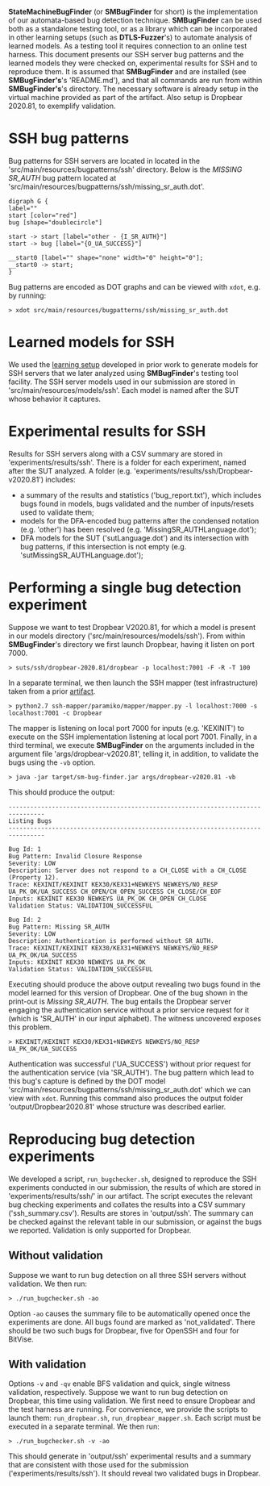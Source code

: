 **StateMachineBugFinder** (or **SMBugFinder** for short) is the implementation of our automata-based bug detection technique.
**SMBugFinder** can be used both as a standalone testing tool, or as a library which can be incorporated in other learning setups (such as **DTLS-Fuzzer**'s) to automate analysis of learned models.
As a testing tool it requires connection to an online test harness.
This document presents our SSH server bug patterns and the learned models they were checked on, experimental results for SSH and to reproduce them.
It is assumed that **SMBugFinder** and are installed (see **SMBugFinder's**'s 'README.md'), and that all commands are run from within **SMBugFinder's**'s directory.
The necessary software is already setup in the virtual machine provided as part of the artifact.
Also setup is Dropbear 2020.81, to exemplify validation.

# SSH bug patterns

Bug patterns for SSH servers are located in located in the 'src/main/resources/bugpatterns/ssh' directory.
Below is the *MISSING SR_AUTH* bug pattern located at 'src/main/resources/bugpatterns/ssh/missing_sr_auth.dot'. 

```
digraph G {
label=""
start [color="red"]
bug [shape="doublecircle"]

start -> start [label="other - {I_SR_AUTH}"]
start -> bug [label="{O_UA_SUCCESS}"]

__start0 [label="" shape="none" width="0" height="0"];
__start0 -> start;
}

```

Bug patterns are encoded as DOT graphs and can be viewed with `xdot`, e.g. by running:

    > xdot src/main/resources/bugpatterns/ssh/missing_sr_auth.dot

# Learned models for SSH

We used the [learning setup][sshharness]  developed in prior work to generate models for SSH servers that we later analyzed using **SMBugFinder**'s testing tool facility.
The SSH server models used in our submission are stored in 'src/main/resources/models/ssh'.
Each model is named after the SUT whose behavior it captures.

# Experimental results for SSH

Results for SSH servers along with a CSV summary are stored in 'experiments/results/ssh'.
There is a folder for each experiment, named after the SUT analyzed. 
A folder (e.g. 'experiments/results/ssh/Dropbear-v2020.81') includes:

 - a summary of the results and statistics ('bug_report.txt'), which includes bugs found in models, bugs validated and the number of inputs/resets used to validate them;
 - models for the DFA-encoded bug patterns after the condensed notation (e.g. 'other') has been resolved (e.g. 'MissingSR_AUTHLanguage.dot');
 - DFA models for the SUT ('sutLanguage.dot') and its intersection with bug patterns, if this intersection is not empty (e.g. 'sutMissingSR_AUTHLanguage.dot');

#  Performing a single bug detection experiment

Suppose we want to test Dropbear V2020.81, for which a model is present in our models directory ('src/main/resources/models/ssh').
From within **SMBugFinder**'s directory we first launch Dropbear, having it listen on port 7000.

    > suts/ssh/dropbear-2020.81/dropbear -p localhost:7001 -F -R -T 100

In a separate terminal, we then launch the SSH mapper (test infrastructure) taken from a prior [artifact][sshharness].

    > python2.7 ssh-mapper/paramiko/mapper/mapper.py -l localhost:7000 -s localhost:7001 -c Dropbear 
    
The mapper is listening on local port 7000 for inputs (e.g. 'KEXINIT') to execute on the SSH implementation listening at local port 7001.
Finally, in a third terminal, we execute **SMBugFinder** on the arguments included in the argument file 'args/dropbear-v2020.81', telling it, in addition, to validate the bugs using the `-vb` option.

    > java -jar target/sm-bug-finder.jar args/dropbear-v2020.81 -vb


This should produce the output:

```
--------------------------------------------------------------------------------
Listing Bugs
--------------------------------------------------------------------------------

Bug Id: 1
Bug Pattern: Invalid Closure Response
Severity: LOW
Description: Server does not respond to a CH_CLOSE with a CH_CLOSE (Property 12).
Trace: KEXINIT/KEXINIT KEX30/KEX31+NEWKEYS NEWKEYS/NO_RESP UA_PK_OK/UA_SUCCESS CH_OPEN/CH_OPEN_SUCCESS CH_CLOSE/CH_EOF 
Inputs: KEXINIT KEX30 NEWKEYS UA_PK_OK CH_OPEN CH_CLOSE
Validation Status: VALIDATION_SUCCESSFUL

Bug Id: 2
Bug Pattern: Missing SR_AUTH
Severity: LOW
Description: Authentication is performed without SR_AUTH.
Trace: KEXINIT/KEXINIT KEX30/KEX31+NEWKEYS NEWKEYS/NO_RESP UA_PK_OK/UA_SUCCESS 
Inputs: KEXINIT KEX30 NEWKEYS UA_PK_OK
Validation Status: VALIDATION_SUCCESSFUL

```

Executing should produce the above output revealing two bugs found in the model learned for this version of Dropbear.
One of the bug shown in the print-out is *Missing SR_AUTH*.
The bug entails the Dropbear server engaging the authentication service without a prior service request for it (which is 'SR_AUTH' in our input alphabet).
The witness uncovered exposes this problem.

    > KEXINIT/KEXINIT KEX30/KEX31+NEWKEYS NEWKEYS/NO_RESP UA_PK_OK/UA_SUCCESS

Authentication was successful ('UA_SUCCESS') without prior request for the authentication service (via 'SR_AUTH'). 
The bug pattern which lead to this bug's capture is defined by the DOT model 'src/main/resources/bugpatterns/ssh/missing_sr_auth.dot' which we can view with `xdot`. 
Running this command also produces the output folder 'output/Dropbear2020.81' whose structure was described earlier. 

# Reproducing bug detection experiments

We developed a script, `run_bugchecker.sh`, designed to reproduce the SSH experiments conducted in our submission, the results of which are stored in 'experiments/results/ssh/' in our artifact.
The script executes the relevant bug checking experiments and collates the results into a CSV summary ('ssh_summary.csv').
Results are stores in 'output/ssh'.
The summary can be checked against the relevant table in our submission, or against the bugs we reported.
Validation is only supported for Dropbear.

## Without validation

Suppose we want to run bug detection on all three SSH servers without validation.
We then run:

    > ./run_bugchecker.sh -ao

Option `-ao` causes the summary file to be automatically opened once the experiments are done.
All bugs found are marked as 'not_validated'.
There should be two such bugs for Dropbear, five for OpenSSH and four for BitVise.

## With validation

Options `-v` and `-qv` enable BFS validation and quick, single witness validation, respectively. 
Suppose we want to run bug detection on Dropbear, this time using validation.
We first need to ensure Dropbear and the test harness are running.
For convenience, we provide the scripts to launch them: `run_dropbear.sh`, `run_dropbear_mapper.sh`.
Each script must be executed in a separate terminal.
We then run:

    > ./run_bugchecker.sh -v -ao

This should generate in 'output/ssh' experimental results and a summary that are consistent with those used for the submission ('experiments/results/ssh').
It should reveal two validated bugs in Dropbear.

[sshharness]:https://easy.dans.knaw.nl/ui/datasets/id/easy-dataset:77503